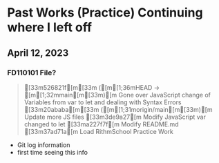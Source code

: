 # Past Works (Practice) Continuing where I left off


## April 12, 2023
### FD110101 File?
> [33m526821f[m[33m ([m[1;36mHEAD -> [m[1;32mmain[m[33m)[m Gone over JavaScript change of Variables from var to let and dealing with Syntax Errors
> [33m20ababa[m[33m ([m[1;31morigin/main[m[33m)[m Update more JS files
> [33m3de9a27[m Modify JavaScript var changed to let
> [33ma227f7f[m Modify README.md
> [33m37ad71a[m Load RithmSchool Practice Work

- Git log information 
- first time seeing this info